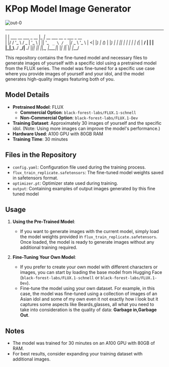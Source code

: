 # KPop Model Image Generator
![out-0](https://github.com/user-attachments/assets/e7be19a3-fa68-47bd-a242-7c87ef45749c)

 _                        ___                            
| | ___ __   ___  _ __   |_ _|_ __ ___   __ _  ___ _ __  
| |/ / '_ \ / _ \| '_ \   | || '_ ` _ \ / _` |/ _ \ '_ \ 
|   <| |_) | (_) | |_) |  | || | | | | | (_| |  __/ | | |      
|_|\_\ .__/ \___/| .__/  |___|_| |_| |_|\__, |\___|_| |_|
     |_|         |_|                    |___/            
     
This repository contains the fine-tuned model and necessary files to generate images of yourself with a specific idol using a pretrained model from the FLUX series. The model was fine-tuned for a specific use case where you provide images of yourself and your idol, and the model generates high-quality images featuring both of you.

## Model Details

- **Pretrained Model**: FLUX
  - **Commercial Option**: `black-forest-labs/FLUX.1-schnell`
  - **Non-Commercial Option**: `black-forest-labs/FLUX.1-Dev`
- **Training Dataset**: Approximately 30 images of yourself and the specific idol. (Note: Using more images can improve the model's performance.)
- **Hardware Used**: A100 GPU with 80GB RAM
- **Training Time**: 30 minutes

## Files in the Repository

- `config.yaml`: Configuration file used during the training process.
- `flux_train_replicate.safetensors`: The fine-tuned model weights saved in safetensors format.
- `optimizer.pt`: Optimizer state used during training.
- `output`: Containing examples of output images generated by this fine tuned model

## Usage

1. **Using the Pre-Trained Model**: 
   - If you want to generate images with the current model, simply load the model weights provided in `flux_train_replicate.safetensors`. Once loaded, the model is ready to generate images without any additional training required.

2. **Fine-Tuning Your Own Model**:
   - If you prefer to create your own model with different characters or images, you can start by loading the base model from Hugging Face (`black-forest-labs/FLUX.1-schnell` or `black-forest-labs/FLUX.1-Dev`).
   - Fine-tune the model using your own dataset. For example, in this case, the model was fine-tuned using a collection of images of an Asian idol and some of my own even it not exactly how i look but it captures some aspects like Beards,glasses, all what you need to take into consideration is the quality of data: **Garbage in,Garbage Out**.

## Notes

- The model was trained for 30 minutes on an A100 GPU with 80GB of RAM.
- For best results, consider expanding your training dataset with additional images.
